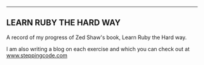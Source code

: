 -----------------------
LEARN RUBY THE HARD WAY
-----------------------

A record of my progress of Zed Shaw's book, Learn Ruby the Hard way.

I am also writing a blog on each exercise and which you can check out at www.steppingcode.com